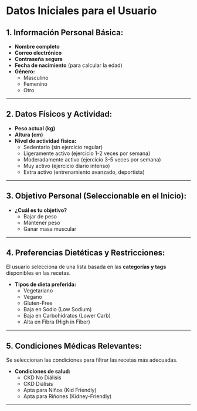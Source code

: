 
# Datos Iniciales para el Usuario

## 1. Información Personal Básica:
- **Nombre completo**  
- **Correo electrónico**  
- **Contraseña segura**  
- **Fecha de nacimiento** (para calcular la edad)  
- **Género:**  
  - Masculino  
  - Femenino  
  - Otro  

---

## 2. Datos Físicos y Actividad:
- **Peso actual (kg)**  
- **Altura (cm)**  
- **Nivel de actividad física:**  
  - Sedentario (sin ejercicio regular)  
  - Ligeramente activo (ejercicio 1-2 veces por semana)  
  - Moderadamente activo (ejercicio 3-5 veces por semana)  
  - Muy activo (ejercicio diario intenso)  
  - Extra activo (entrenamiento avanzado, deportista)  

---

## 3. Objetivo Personal (Seleccionable en el Inicio):
- **¿Cuál es tu objetivo?**  
  - Bajar de peso  
  - Mantener peso  
  - Ganar masa muscular  

---

## 4. Preferencias Dietéticas y Restricciones:
El usuario selecciona de una lista basada en las **categorías y tags** disponibles en las recetas.  
- **Tipos de dieta preferida:**  
  - Vegetariano  
  - Vegano  
  - Gluten-Free  
  - Baja en Sodio (Low Sodium)  
  - Baja en Carbohidratos (Lower Carb)  
  - Alta en Fibra (High in Fiber)  

---

## 5. Condiciones Médicas Relevantes:
Se seleccionan las condiciones para filtrar las recetas más adecuadas.  
- **Condiciones de salud:**  
  - CKD No Diálisis  
  - CKD Diálisis  
  - Apta para Niños (Kid Friendly)  
  - Apta para Riñones (Kidney-Friendly)  

---